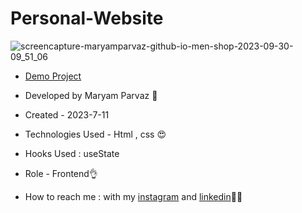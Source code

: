 # Personal-Website
![screencapture-maryamparvaz-github-io-men-shop-2023-09-30-09_51_06](https://github.com/maryamparvaz/men-shop/assets/124708513/802c29eb-e879-441d-ac05-e549124c2d8e)

- [Demo Project]( https://maryamparvaz.github.io/men-shop/)

- Developed by Maryam Parvaz 🙎

- Created - 2023-7-11

- Technologies Used - Html , css 😍

- Hooks Used : useState 

- Role - Frontend👌

- How to reach me : with my [instagram](https://www.instagram.com/maryamparvaz_web) and [linkedin](https://www.linkedin.com/in/maryamparvaz)👩‍💻

